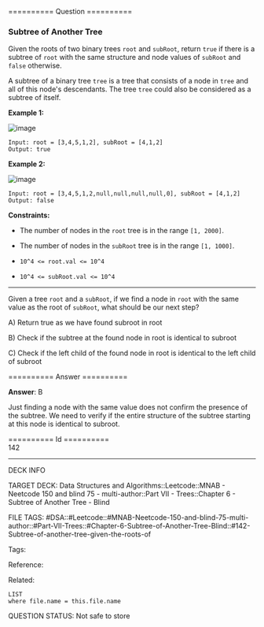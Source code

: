 ========== Question ==========  

### Subtree of Another Tree

Given the roots of two binary trees `root` and `subRoot`, return `true` if there is a subtree of `root` with the same structure and node values of `subRoot` and `false` otherwise.

A subtree of a binary tree `tree` is a tree that consists of a node in `tree` and all of this node's descendants. The tree `tree` could also be considered as a subtree of itself.

**Example 1:**

![image](https://imagedelivery.net/CLfkmk9Wzy8_9HRyug4EVA/52b41f82-273f-4b31-83ea-f6895eb79200/public)

```
Input: root = [3,4,5,1,2], subRoot = [4,1,2]
Output: true
```

**Example 2:**

![image](https://imagedelivery.net/CLfkmk9Wzy8_9HRyug4EVA/fc852005-42e7-434d-3514-e5c834361b00/public)

```
Input: root = [3,4,5,1,2,null,null,null,null,0], subRoot = [4,1,2]
Output: false
```

**Constraints:**

-   The number of nodes in the `root` tree is in the range `[1, 2000]`.

-   The number of nodes in the `subRoot` tree is in the range `[1, 1000]`.

-   `10^4 <= root.val <= 10^4`

-   `10^4 <= subRoot.val <= 10^4`

---

Given a tree `root` and a `subRoot`, if we find a node in `root` with the same value as the root of `subRoot`, what should be our next step?

A) Return true as we have found subroot in root

B) Check if the subtree at the found node in root is identical to subroot

C) Check if the left child of the found node in root is identical to the left child of subroot  

========== Answer ==========  

**Answer**: B

Just finding a node with the same value does not confirm the presence of the subtree. We need to verify if the entire structure of the subtree starting at this node is identical to subroot.

========== Id ==========  
142

---

DECK INFO

TARGET DECK: Data Structures and Algorithms::Leetcode::MNAB - Neetcode 150 and blind 75 - multi-author::Part VII - Trees::Chapter 6 - Subtree of Another Tree - Blind

FILE TAGS: #DSA::#Leetcode::#MNAB-Neetcode-150-and-blind-75-multi-author::#Part-VII-Trees::#Chapter-6-Subtree-of-Another-Tree-Blind::#142-Subtree-of-another-tree-given-the-roots-of

Tags:

Reference:

Related:

```dataview
LIST
where file.name = this.file.name
```
QUESTION STATUS: Not safe to store
